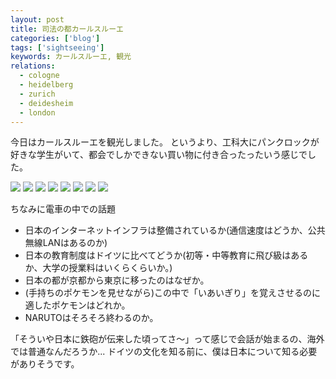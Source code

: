 ```yaml
---
layout: post
title: 司法の都カールスルーエ
categories: ['blog']
tags: ['sightseeing']
keywords: カールスルーエ, 観光
relations:
  - cologne
  - heidelberg
  - zurich
  - deidesheim
  - london
---
```


今日はカールスルーエを観光しました。
というより、工科大にパンクロックが好きな学生がいて、都会でしかできない買い物に付き合ったったいう感じでした。

<img src="/img/blog_IMG_1272.jpg" class="image-on-frame image-fade">

<img src="/img/blog_IMG_1274.jpg" class="image-on-frame image-fade">

<img src="/img/blog_IMG_1233.jpg" class="image-on-frame image-fade">

<img src="/img/blog_IMG_1275.jpg" class="image-on-frame image-fade">

<img src="/img/blog_IMG_1276.jpg" class="image-on-frame image-fade">

<img src="/img/blog_IMG_1277.jpg" class="image-on-frame image-fade">

<img src="/img/blog_IMG_1258.jpg" class="image-on-frame-medium image-fade">

<img src="/img/blog_IMG_1224.jpg" class="image-on-frame-medium image-fade">

ちなみに電車の中での話題

* 日本のインターネットインフラは整備されているか(通信速度はどうか、公共無線LANはあるのか)
* 日本の教育制度はドイツに比べてどうか(初等・中等教育に飛び級はあるか、大学の授業料はいくらくらいか。)
* 日本の都が京都から東京に移ったのはなぜか。
* (手持ちのポケモンを見せながら)この中で「いあいぎり」を覚えさせるのに適したポケモンはどれか。
* NARUTOはそろそろ終わるのか。

「そういや日本に鉄砲が伝来した頃ってさ〜」って感じで会話が始まるの、海外では普通なんだろうか...
ドイツの文化を知る前に、僕は日本について知る必要がありそうです。
